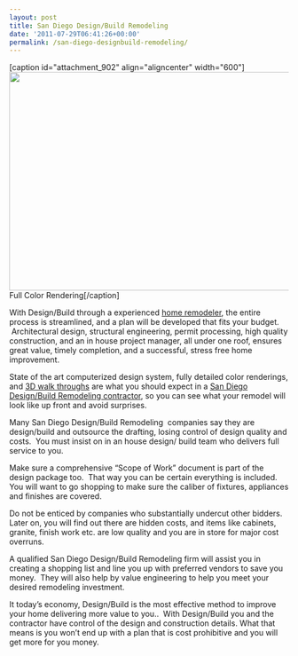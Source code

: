 ```yaml
---
layout: post
title: San Diego Design/Build Remodeling
date: '2011-07-29T06:41:26+00:00'
permalink: /san-diego-designbuild-remodeling/
---
```

<p style="text-align: center;"></p>


[caption id="attachment_902" align="aligncenter" width="600"]<img class="size-large wp-image-902 " title="Custom Kitchen Design" src="http://www.murraylampert.com/wp-content/uploads/2011/07/Csukran-Raytrace-Final-1024x673.jpg" alt="" width="600" height="394" /> Full Color Rendering[/caption]

With Design/Build through a experienced <a href="http://www.murraylampert.com/remodel/">home remodeler</a>, the entire process is streamlined, and a plan will be developed that fits your budget.  Architectural design, structural engineering, permit processing, high quality construction, and an in house project manager, all under one roof, ensures great value, timely completion, and a successful, stress free home improvement.

State of the art computerized design system, fully detailed color renderings, and <a href="http://www.murraylampert.com/3d-architectural-rendering-services/">3D walk throughs</a> are what you should expect in a <a href="http://www.murraylampert.com/san-diego-design-build-contractors/">San Diego Design/Build Remodeling contractor</a>, so you can see what your remodel will look like up front and avoid surprises.

Many San Diego Design/Build Remodeling  companies say they are design/build and outsource the drafting, losing control of design quality and costs.  You must insist on in an house design/ build team who delivers full service to you.

Make sure a comprehensive “Scope of Work” document is part of the design package too.  That way you can be certain everything is included.  You will want to go shopping to make sure the caliber of fixtures, appliances and finishes are covered.

Do not be enticed by companies who substantially undercut other bidders.  Later on, you will find out there are hidden costs, and items like cabinets, granite, finish work etc. are low quality and you are in store for major cost overruns.

A qualified San Diego Design/Build Remodeling firm will assist you in creating a shopping list and line you up with preferred vendors to save you money.  They will also help by value engineering to help you meet your desired remodeling investment.

It today’s economy, Design/Build is the most effective method to improve your home delivering more value to you..  With Design/Build you and the contractor have control of the design and construction details. What that means is you won’t end up with a plan that is cost prohibitive and you will get more for you money.
